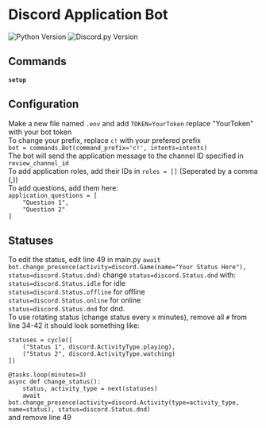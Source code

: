 # Discord Application Bot
![Python Version](https://img.shields.io/badge/python-3.8%2B-blue) ![Discord.py Version](https://img.shields.io/badge/discord.py-2.0%2B-orange)

## Commands
**`setup`**<br>

## Configuration
Make a new file named `.env` and add `TOKEN=YourToken` replace "YourToken" with your bot token<br>
To change your prefix, replace `c!` with your prefered prefix<br>
`bot = commands.Bot(command_prefix='c!', intents=intents)`<br>
The bot will send the application message to the channel ID specified in `review_channel_id`<br>
To add application roles, add their IDs in `roles = []` (Seperated by a comma (,))<br>
To add questions, add them here:<br>
`application_questions = [`<br>
`    "Question 1",`<br>
`    "Question 2"`<br>
`]`<br>

## Statuses
To edit the status, edit line 49 in main.py `await bot.change_presence(activity=discord.Game(name="Your Status Here"), status=discord.Status.dnd)` change `status=discord.Status.dnd` with:<br>
`status=discord.Status.idle` for idle<br>
`status=discord.Status.offline` for offline<br>
`status=discord.Status.online` for online<br>
`status=discord.Status.dnd` for dnd.<br>
To use rotating status (change status every x minutes), remove all `#` from line 34-42 it should look something like:<br>

`statuses = cycle([`<br>
`    ("Status 1", discord.ActivityType.playing),`<br>
`    ("Status 2", discord.ActivityType.watching)`<br>
`])`<br>

`@tasks.loop(minutes=3)`<br>
`async def change_status():`<br>
`    status, activity_type = next(statuses)`<br>
`    await bot.change_presence(activity=discord.Activity(type=activity_type, name=status), status=discord.Status.dnd)`<br>
and remove line 49
